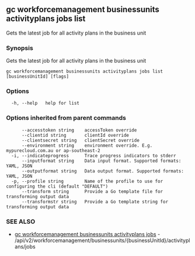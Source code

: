 ## gc workforcemanagement businessunits activityplans jobs list

Gets the latest job for all activity plans in the business unit

### Synopsis

Gets the latest job for all activity plans in the business unit

```
gc workforcemanagement businessunits activityplans jobs list [businessUnitId] [flags]
```

### Options

```
  -h, --help   help for list
```

### Options inherited from parent commands

```
      --accesstoken string    accessToken override
      --clientid string       clientId override
      --clientsecret string   clientSecret override
      --environment string    environment override. E.g. mypurecloud.com.au or ap-southeast-2
  -i, --indicateprogress      Trace progress indicators to stderr
      --inputformat string    Data input format. Supported formats: YAML, JSON
      --outputformat string   Data output format. Supported formats: YAML, JSON
  -p, --profile string        Name of the profile to use for configuring the cli (default "DEFAULT")
      --transform string      Provide a Go template file for transforming output data
      --transformstr string   Provide a Go template string for transforming output data
```

### SEE ALSO

* [gc workforcemanagement businessunits activityplans jobs](gc_workforcemanagement_businessunits_activityplans_jobs.html)	 - /api/v2/workforcemanagement/businessunits/{businessUnitId}/activityplans/jobs


